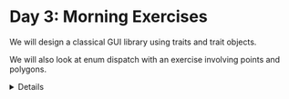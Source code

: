 # Day 3: Morning Exercises

We will design a classical GUI library using traits and trait objects.

We will also look at enum dispatch with an exercise involving points and polygons.

<details>

After looking at the exercises, you can look at the [solutions] provided.

[solutions]: solutions-morning.md

</details>
